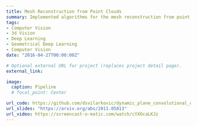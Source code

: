 ```yaml
---
title: Mesh Reconstruction from Point Clouds
summary: Implemented algorithms for the mesh reconstruction from point clouds
tags:
- Computer Vision
- 3d Vision
- Deep Learning
- Geometrical Deep Learning
- Computer Vision
date: "2016-04-27T00:00:00Z"

# Optional external URL for project (replaces project detail page).
external_link: 

image:
  caption: Pipeline
  # focal_point: Center

url_code: https://github.com/dsvilarkovic/dynamic_plane_convolutional_onet
url_slides: "https://arxiv.org/abs/2011.05813"
url_video: https://screencast-o-matic.com/watch/cYXOcaLKJz
---
```

